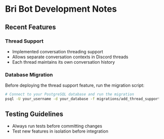 # Bri Bot Development Notes

## Recent Features

### Thread Support
- Implemented conversation threading support
- Allows separate conversation contexts in Discord threads
- Each thread maintains its own conversation history

### Database Migration
Before deploying the thread support feature, run the migration script:

```bash
# Connect to your PostgreSQL database and run the migration
psql -U your_username -d your_database -f migrations/add_thread_support.sql
```

## Testing Guidelines
- Always run tests before committing changes
- Test new features in isolation before integration